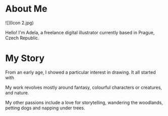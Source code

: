 # About Me

![](Icon 2.jpg)

Hello! I'm Adela, a freelance digital illustrator currently based in Prague, Czech Republic.

# My Story

From an early age, I showed a particular interest in drawing. It all started with 

My work revolves mostly around fantasy, colourful characters or creatures, and nature. 


My other passions include a love for storytelling, wandering the woodlands, petting dogs and napping under trees.
